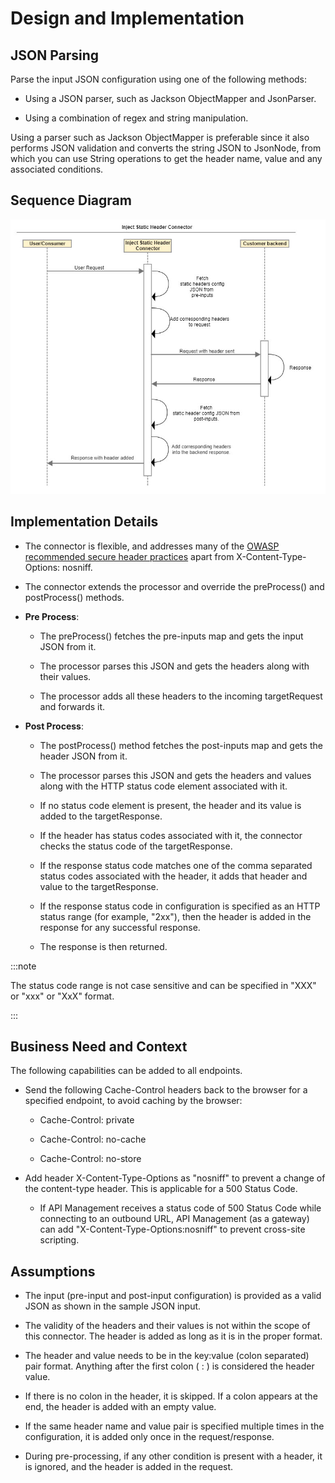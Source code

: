 ﻿---
sidebar_position: 3
---

# Design and Implementation

<head>
  <meta name="guidename" content="API Management"/>
  <meta name="context" content="GUID-7212968b-5545-43ed-ba1a-3010b4924522"/>
</head>

## JSON Parsing

Parse the input JSON configuration using one of the following methods: 

- Using a JSON parser, such as Jackson ObjectMapper and JsonParser.  

- Using a combination of regex and string manipulation. 

Using a parser such as Jackson ObjectMapper is preferable since it also performs JSON validation and converts the string JSON to JsonNode, from which you can use String operations to get the header name, value and any associated conditions. 

## Sequence Diagram

![](../../../Images/inject_static_headerconnector.jpg)

## Implementation Details

- The connector is flexible, and addresses many of the [OWASP recommended secure header practices](https://owasp.org/www-project-secure-headers/#tab=Headers) apart from X-Content-Type-Options: nosniff.

- The connector extends the processor and override the preProcess() and postProcess() methods.

- **Pre Process**: 

  - The preProcess() fetches the pre-inputs map and gets the input JSON from it. 

  - The processor parses this JSON and gets the headers along with their values.

  - The processor adds all these headers to the incoming targetRequest and forwards it. 

- **Post Process**: 

  - The postProcess() method fetches the post-inputs map and gets the header JSON from it. 

  - The processor parses this JSON and gets the headers and values along with the HTTP status code element associated with it. 

  - If no status code element is present, the header and its value is added to the targetResponse. 

  - If the header has status codes associated with it, the connector checks the status code of the targetResponse. 

  - If the response status code matches one of the comma separated status codes associated with the header, it adds that header and value to the targetResponse.

  - If the response status code in configuration is specified as an HTTP status range (for example, "2xx"), then the header is added in the response for any successful response. 

  - The response is then returned. 

:::note

The status code range is not case sensitive and can be specified in "XXX" or "xxx" or "XxX" format. 

:::

## Business Need and Context

The following capabilities can be added to all endpoints. 

- Send the following Cache-Control headers back to the browser for a specified endpoint, to avoid caching by the browser: 

  - Cache-Control: private

  - Cache-Control: no-cache

  - Cache-Control: no-store

- Add header X-Content-Type-Options as "nosniff" to prevent a change of the content-type header. This is applicable for a 500 Status Code. 

  - If API Management receives a status code of 500 Status Code while connecting to an outbound URL, API Management (as a gateway) can add "X-Content-Type-Options:nosniff" to prevent cross-site scripting. 

## Assumptions

- The input (pre-input and post-input configuration) is provided as a valid JSON as shown in the sample JSON input.

- The validity of the headers and their values is not within the scope of this connector. The header is added as long as it is in the proper format. 

- The header and value needs to be in the key:value (colon separated) pair format. Anything after the first colon ( : ) is considered the header value. 

- If there is no colon in the header, it is skipped. If a colon appears at the end, the header is added with an empty value. 

- If the same header name and value pair is specified multiple times in the configuration, it is added only once in the request/response. 

- During pre-processing, if any other condition is present with a header, it is ignored, and the header is added in the request. 
